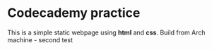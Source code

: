 # Codecademy practice 
This is a simple static webpage using **html** and **css**.
Build from Arch machine - second test
